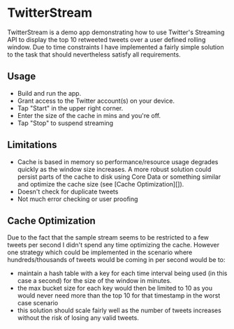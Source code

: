 TwitterStream
=============

TwitterStream is a demo app demonstrating how to use Twitter's Streaming API to display the top 10 retweeted tweets over a user defined rolling window. Due to time constraints I have implemented a fairly simple solution to the task that should nevertheless satisfy all requirements.

## Usage ##
- Build and run the app.
- Grant access to the Twitter account(s) on your device.
- Tap "Start" in the upper right corner.
- Enter the size of the cache in mins and you're off.
- Tap "Stop" to suspend streaming

## Limitations ##
- Cache is based in memory so performance/resource usage degrades quickly as the window size increases. A more robust solution could persist parts of the cache to disk using Core Data or something similar and optimize the cache size (see [Cache Optimization][]).
- Doesn't check for duplicate tweets
- Not much error checking or user proofing

## Cache Optimization ##
Due to the fact that the sample stream seems to be restricted to a few tweets per second I didn't spend any time optimizing the cache. However one strategy which could be implemented in the scenario where hundreds/thousands of tweets would be coming in per second would be to:
- maintain a hash table with a key for each time interval being used (in this case a second) for the size of the window in minutes.
- the max bucket size for each key would then be limited to 10 as you would never need more than the top 10 for that timestamp in the worst case scenario
- this solution should scale fairly well as the number of tweets increases without the risk of losing any valid tweets.
